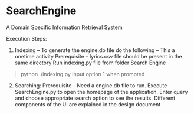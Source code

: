 # SearchEngine
A Domain Specific Information Retrieval System

Execution Steps:
1.	Indexing – To generate the engine.db file do the following – This a onetime activity
Prerequisite – lyrics.csv file should be present in the same directory
Run indexing.py file from folder Search Engine
 > python ./indexing.py
Input option 1 when prompted
2.	Searching:
Prerequisite - Need a engine.db file to run.
Execute SearchEngine.py to open the homepage of the application. Enter query and choose appropriate search option to see the results. Different components of the UI are explained in the design document
